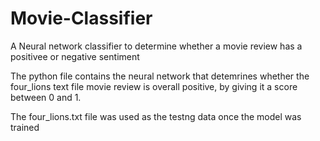 # Movie-Classifier
A Neural network classifier to determine whether a movie review has a positivee or negative sentiment

The python file contains the neural network that detemrines whether the four_lions text file movie review is overall positive, by giving it a score between 0 and 1.

The four_lions.txt file was used as the testng data once the model was trained
